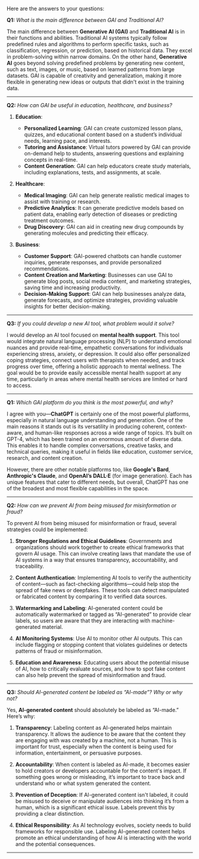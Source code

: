 Here are the answers to your questions:

**Q1:** *What is the main difference between GAI and Traditional AI?*

The main difference between **Generative AI (GAI)** and **Traditional AI** is in their functions and abilities. Traditional AI systems typically follow predefined rules and algorithms to perform specific tasks, such as classification, regression, or prediction, based on historical data. They excel in problem-solving within narrow domains. On the other hand, **Generative AI** goes beyond solving predefined problems by generating new content, such as text, images, or music, based on learned patterns from large datasets. GAI is capable of creativity and generalization, making it more flexible in generating new ideas or outputs that didn't exist in the training data.

---

**Q2:** *How can GAI be useful in education, healthcare, and business?*

1. **Education**: 
   - **Personalized Learning**: GAI can create customized lesson plans, quizzes, and educational content based on a student’s individual needs, learning pace, and interests.
   - **Tutoring and Assistance**: Virtual tutors powered by GAI can provide on-demand help to students, answering questions and explaining concepts in real-time.
   - **Content Generation**: GAI can help educators create study materials, including explanations, tests, and assignments, at scale.

2. **Healthcare**: 
   - **Medical Imaging**: GAI can help generate realistic medical images to assist with training or research.
   - **Predictive Analytics**: It can generate predictive models based on patient data, enabling early detection of diseases or predicting treatment outcomes.
   - **Drug Discovery**: GAI can aid in creating new drug compounds by generating molecules and predicting their efficacy.

3. **Business**:
   - **Customer Support**: GAI-powered chatbots can handle customer inquiries, generate responses, and provide personalized recommendations.
   - **Content Creation and Marketing**: Businesses can use GAI to generate blog posts, social media content, and marketing strategies, saving time and increasing productivity.
   - **Decision-Making Support**: GAI can help businesses analyze data, generate forecasts, and optimize strategies, providing valuable insights for better decision-making.

---

**Q3:** *If you could develop a new AI tool, what problem would it solve?*

I would develop an AI tool focused on **mental health support**. This tool would integrate natural language processing (NLP) to understand emotional nuances and provide real-time, empathetic conversations for individuals experiencing stress, anxiety, or depression. It could also offer personalized coping strategies, connect users with therapists when needed, and track progress over time, offering a holistic approach to mental wellness. The goal would be to provide easily accessible mental health support at any time, particularly in areas where mental health services are limited or hard to access.

---

**Q1:** *Which GAI platform do you think is the most powerful, and why?*

I agree with you—**ChatGPT** is certainly one of the most powerful platforms, especially in natural language understanding and generation. One of the main reasons it stands out is its versatility in producing coherent, context-aware, and human-like responses across a wide range of topics. It’s built on GPT-4, which has been trained on an enormous amount of diverse data. This enables it to handle complex conversations, creative tasks, and technical queries, making it useful in fields like education, customer service, research, and content creation. 

However, there are other notable platforms too, like **Google's Bard**, **Anthropic's Claude**, and **OpenAI’s DALL·E** (for image generation). Each has unique features that cater to different needs, but overall, ChatGPT has one of the broadest and most flexible capabilities in the space.

---

**Q2:** *How can we prevent AI from being misused for misinformation or fraud?*

To prevent AI from being misused for misinformation or fraud, several strategies could be implemented:

1. **Stronger Regulations and Ethical Guidelines**: Governments and organizations should work together to create ethical frameworks that govern AI usage. This can involve creating laws that mandate the use of AI systems in a way that ensures transparency, accountability, and traceability.

2. **Content Authentication**: Implementing AI tools to verify the authenticity of content—such as fact-checking algorithms—could help stop the spread of fake news or deepfakes. These tools can detect manipulated or fabricated content by comparing it to verified data sources.

3. **Watermarking and Labeling**: AI-generated content could be automatically watermarked or tagged as “AI-generated” to provide clear labels, so users are aware that they are interacting with machine-generated material.

4. **AI Monitoring Systems**: Use AI to monitor other AI outputs. This can include flagging or stopping content that violates guidelines or detects patterns of fraud or misinformation.

5. **Education and Awareness**: Educating users about the potential misuse of AI, how to critically evaluate sources, and how to spot fake content can also help prevent the spread of misinformation and fraud.

---

**Q3:** *Should AI-generated content be labeled as “AI-made”? Why or why not?*

Yes, **AI-generated content** should absolutely be labeled as “AI-made.” Here’s why:

1. **Transparency**: Labeling content as AI-generated helps maintain transparency. It allows the audience to be aware that the content they are engaging with was created by a machine, not a human. This is important for trust, especially when the content is being used for information, entertainment, or persuasive purposes.

2. **Accountability**: When content is labeled as AI-made, it becomes easier to hold creators or developers accountable for the content's impact. If something goes wrong or misleading, it’s important to trace back and understand who or what system generated the content.

3. **Prevention of Deception**: If AI-generated content isn't labeled, it could be misused to deceive or manipulate audiences into thinking it’s from a human, which is a significant ethical issue. Labels prevent this by providing a clear distinction.

4. **Ethical Responsibility**: As AI technology evolves, society needs to build frameworks for responsible use. Labeling AI-generated content helps promote an ethical understanding of how AI is interacting with the world and the potential consequences.

---
